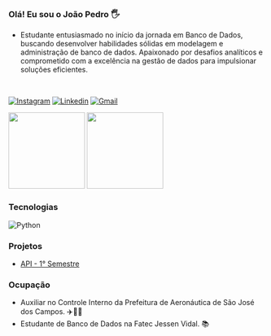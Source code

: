 ### Olá! Eu sou o João Pedro 🖐️
- Estudante entusiasmado no início da jornada em Banco de Dados, buscando desenvolver habilidades sólidas em modelagem e administração de banco de dados. Apaixonado por desafios analíticos e comprometido com a excelência na gestão de dados para impulsionar soluções eficientes. <br/>
<br/>

[![Instagram](https://img.shields.io/badge/Instagram-E4405F?style=for-the-badge&logo=instagram&logoColor=white)](https://www.instagram.com/jpbacm_/)
[![Linkedin](https://img.shields.io/badge/LinkedIn-0077B5?style=for-the-badge&logo=linkedin&logoColor=white)](https://www.linkedin.com/in/jo%C3%A3o-pedro-marcondes-563369181/)
[![Gmail](https://img.shields.io/badge/Gmail-D14836?style=for-the-badge&logo=gmail&logoColor=white)](https://mail.google.com/mail/u/0/#inbox)

<div>
  <img src="https://github-readme-stats.vercel.app/api?username=BispoJPM&show_icons=true&theme=radical" height="150">
  <img src="https://github-readme-stats.vercel.app/api/top-langs/?username=BispoJPM&layout=compact&langs_count=16&theme=radical" height="150" />
</div>


### Tecnologias

![Python](https://img.shields.io/badge/Python-3776AB?style=for-the-badge&logo=python&logoColor=white)

### Projetos

- [API - 1° Semestre](https://github.com/Porygon-Users/API-Porygon)<br/>

### Ocupação

- Auxiliar no Controle Interno da Prefeitura de Aeronáutica de São José dos Campos. ✈️👨‍💼
- Estudante de Banco de Dados na Fatec Jessen Vidal. 📚


